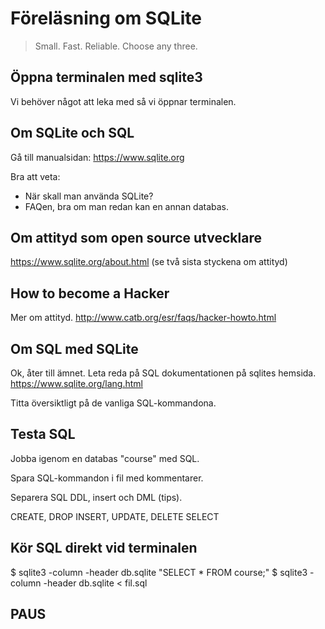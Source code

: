 Föreläsning om SQLite
=========================

> Small. Fast. Reliable.
> Choose any three.



Öppna terminalen med sqlite3
------------------------

Vi behöver något att leka med så vi öppnar terminalen.



Om SQLite och SQL
------------------------

Gå till manualsidan: https://www.sqlite.org

Bra att veta:

* När skall man använda SQLite?
* FAQen, bra om man redan kan en annan databas.



Om attityd som open source utvecklare
------------------------

https://www.sqlite.org/about.html (se två sista styckena om attityd)



How to become a Hacker
------------------------

Mer om attityd.
http://www.catb.org/esr/faqs/hacker-howto.html



Om SQL med SQLite
------------------------

Ok, åter till ämnet.
Leta reda på SQL dokumentationen på sqlites hemsida.
https://www.sqlite.org/lang.html

Titta översiktligt på de vanliga SQL-kommandona.



Testa SQL
------------------------

Jobba igenom en databas "course" med SQL.

Spara SQL-kommandon i fil med kommentarer.

Separera SQL DDL, insert och DML (tips).

CREATE, DROP
INSERT, UPDATE, DELETE
SELECT



Kör SQL direkt vid terminalen
------------------------

$ sqlite3 -column -header db.sqlite "SELECT * FROM course;"
$ sqlite3 -column -header db.sqlite < fil.sql



PAUS
------------------------
